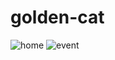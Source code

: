 # golden-cat
![home](https://user-images.githubusercontent.com/1543836/170638428-7b76e00c-483d-43a1-b1d7-58880970eb57.png)
![event](https://user-images.githubusercontent.com/1543836/170638568-70955026-81f5-4a45-b501-8214c3c38a5e.png)
